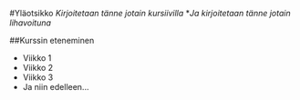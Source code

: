 #Yläotsikko
*Kirjoitetaan tänne jotain kursiivilla*
**Ja kirjoitetaan tänne jotain lihavoituna*

##Kurssin eteneminen
* Viikko 1
* Viikko 2
* Viikko 3
* Ja niin edelleen...

